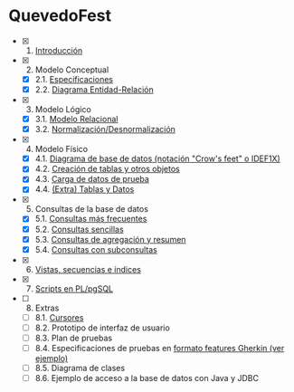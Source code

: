 # QuevedoFest

- [x] 1. [Introducción](Documentación/1-Introducción.md)
- [x] 2. Modelo Conceptual
   - [x] 2.1. [Especificaciones](Documentación/2.1-Especificaciones.md)
   - [x] 2.2. [Diagrama Entidad-Relación](Documentación/2.2-Diagrama_Entidad-Relación.png)
- [x] 3. Modelo Lógico 
   - [x] 3.1. [Modelo Relacional](Documentación/3.1-Modelo_Relacional.md)
   - [x] 3.2. [Normalización/Desnormalización](Documentación/3.2-Normalizacion_Desnormalizacion.md)
- [x] 4. Modelo Físico
   - [x] 4.1. [Diagrama de base de datos (notación "Crow's feet" o IDEF1X)](Documentación/4.1-Diagrama_de_BBDD.png)
   - [x] 4.2. [Creación de tablas y otros objetos](Documentación/4.2-Creación_de_Tablas.md)
   - [x] 4.3. [Carga de datos de prueba](Documentación/4.3-Carga_de_datos.md)
   - [x] 4.4. [(Extra) Tablas y Datos](Documentación/4.4-Tablas_y_Datos.sql)
- [X] 5. Consultas de la base de datos
   - [x] 5.1. [Consultas más frecuentes](Documentación/5.1-Consultas_Frecuentes.md)
   - [x] 5.2. [Consultas sencillas](Documentación/5.2-Consultas_Sencillas.md)
   - [x] 5.3. [Consultas de agregación y resumen](Documentación/5.3-Consultas_Agregación-Resumen.md)
   - [X] 5.4. [Consultas con subconsultas](Documentación/5.4-Subconsultas.md)
- [x] 6. [Vistas, secuencias e índices](Documentación/6-Vistas_Secuencias_Indices.md)
- [x] 7. [Scripts en PL/pgSQL](Documentación/7-Scripts_PLpgSQL.md)
- [ ] 8. Extras
   - [ ] 8.1. [Cursores](Documentación/8.1-Cursores.md)
   - [ ] 8.2. Prototipo de interfaz de usuario
   - [ ] 8.3. Plan de pruebas
   - [ ] 8.4. Especificaciones de pruebas en [formato features Gherkin (ver ejemplo)](features/admin-carteles.feature) 
   - [ ] 8.5. Diagrama de clases
   - [ ] 8.6. Ejemplo de acceso a la base de datos con Java y JDBC